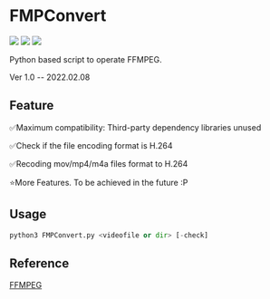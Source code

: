# FMPConvert 

![](https://img.shields.io/badge/license%20-GPL3.0-blue)
![](https://img.shields.io/badge/Language-Python-yellow)
[![](https://img.shields.io/badge/Github-cybern000b-orange)](https://github.com/cybern000b)

Python based script to operate FFMPEG.

Ver 1.0 -- 2022.02.08

## Feature
✅Maximum compatibility: Third-party dependency libraries unused

✅Check if the file encoding format is H.264

✅Recoding mov/mp4/m4a files format to H.264

⭐More Features. To be achieved in the future :P

## Usage
``` python
python3 FMPConvert.py <videofile or dir> [-check]
```

## Reference

[FFMPEG](https://github.com/FFmpeg/FFmpeg)
